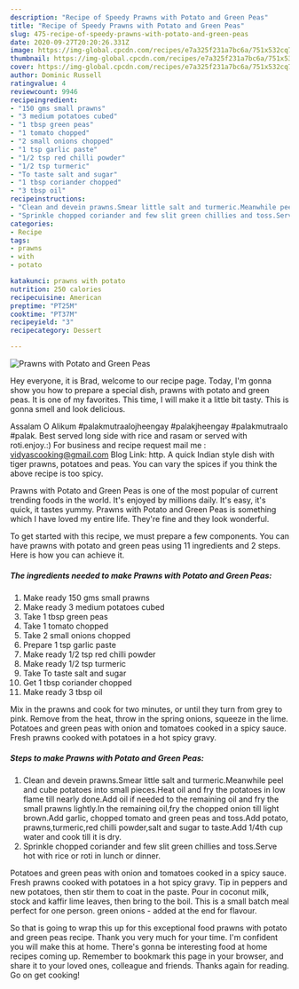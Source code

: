 ```yaml
---
description: "Recipe of Speedy Prawns with Potato and Green Peas"
title: "Recipe of Speedy Prawns with Potato and Green Peas"
slug: 475-recipe-of-speedy-prawns-with-potato-and-green-peas
date: 2020-09-27T20:20:26.331Z
image: https://img-global.cpcdn.com/recipes/e7a325f231a7bc6a/751x532cq70/prawns-with-potato-and-green-peas-recipe-main-photo.jpg
thumbnail: https://img-global.cpcdn.com/recipes/e7a325f231a7bc6a/751x532cq70/prawns-with-potato-and-green-peas-recipe-main-photo.jpg
cover: https://img-global.cpcdn.com/recipes/e7a325f231a7bc6a/751x532cq70/prawns-with-potato-and-green-peas-recipe-main-photo.jpg
author: Dominic Russell
ratingvalue: 4
reviewcount: 9946
recipeingredient:
- "150 gms small prawns"
- "3 medium potatoes cubed"
- "1 tbsp green peas"
- "1 tomato chopped"
- "2 small onions chopped"
- "1 tsp garlic paste"
- "1/2 tsp red chilli powder"
- "1/2 tsp turmeric"
- "To taste salt and sugar"
- "1 tbsp coriander chopped"
- "3 tbsp oil"
recipeinstructions:
- "Clean and devein prawns.Smear little salt and turmeric.Meanwhile peel and cube potatoes into small pieces.Heat oil and fry the potatoes in low flame till nearly done.Add oil if needed to the remaining oil and fry the small prawns lightly.In the remaining oil,fry the chopped onion till light brown.Add garlic, chopped tomato and green peas and toss.Add potato, prawns,turmeric,red chilli powder,salt and sugar to taste.Add 1/4th cup water and cook till it is dry."
- "Sprinkle chopped coriander and few slit green chillies and toss.Serve hot with rice or roti in lunch or dinner."
categories:
- Recipe
tags:
- prawns
- with
- potato

katakunci: prawns with potato 
nutrition: 250 calories
recipecuisine: American
preptime: "PT25M"
cooktime: "PT37M"
recipeyield: "3"
recipecategory: Dessert

---
```



![Prawns with Potato and Green Peas](https://img-global.cpcdn.com/recipes/e7a325f231a7bc6a/751x532cq70/prawns-with-potato-and-green-peas-recipe-main-photo.jpg)

Hey everyone, it is Brad, welcome to our recipe page. Today, I'm gonna show you how to prepare a special dish, prawns with potato and green peas. It is one of my favorites. This time, I will make it a little bit tasty. This is gonna smell and look delicious.

Assalam O Alikum #palakmutraalojheengay #palakjheengay #palakmutraalo #palak. Best served long side with rice and rasam or served with roti.enjoy.:) For business and recipe request mail me : vidyascooking@gmail.com Blog Link: http. A quick Indian style dish with tiger prawns, potatoes and peas. You can vary the spices if you think the above recipe is too spicy.

Prawns with Potato and Green Peas is one of the most popular of current trending foods in the world. It's enjoyed by millions daily. It's easy, it's quick, it tastes yummy. Prawns with Potato and Green Peas is something which I have loved my entire life. They're fine and they look wonderful.


To get started with this recipe, we must prepare a few components. You can have prawns with potato and green peas using 11 ingredients and 2 steps. Here is how you can achieve it.

<!--inarticleads1-->

##### The ingredients needed to make Prawns with Potato and Green Peas:

1. Make ready 150 gms small prawns
1. Make ready 3 medium potatoes cubed
1. Take 1 tbsp green peas
1. Take 1 tomato chopped
1. Take 2 small onions chopped
1. Prepare 1 tsp garlic paste
1. Make ready 1/2 tsp red chilli powder
1. Make ready 1/2 tsp turmeric
1. Take To taste salt and sugar
1. Get 1 tbsp coriander chopped
1. Make ready 3 tbsp oil


Mix in the prawns and cook for two minutes, or until they turn from grey to pink. Remove from the heat, throw in the spring onions, squeeze in the lime. Potatoes and green peas with onion and tomatoes cooked in a spicy sauce. Fresh prawns cooked with potatoes in a hot spicy gravy. 

<!--inarticleads2-->

##### Steps to make Prawns with Potato and Green Peas:

1. Clean and devein prawns.Smear little salt and turmeric.Meanwhile peel and cube potatoes into small pieces.Heat oil and fry the potatoes in low flame till nearly done.Add oil if needed to the remaining oil and fry the small prawns lightly.In the remaining oil,fry the chopped onion till light brown.Add garlic, chopped tomato and green peas and toss.Add potato, prawns,turmeric,red chilli powder,salt and sugar to taste.Add 1/4th cup water and cook till it is dry.
1. Sprinkle chopped coriander and few slit green chillies and toss.Serve hot with rice or roti in lunch or dinner.


Potatoes and green peas with onion and tomatoes cooked in a spicy sauce. Fresh prawns cooked with potatoes in a hot spicy gravy. Tip in peppers and new potatoes, then stir them to coat in the paste. Pour in coconut milk, stock and kaffir lime leaves, then bring to the boil. This is a small batch meal perfect for one person. green onions - added at the end for flavour. 

So that is going to wrap this up for this exceptional food prawns with potato and green peas recipe. Thank you very much for your time. I'm confident you will make this at home. There's gonna be interesting food at home recipes coming up. Remember to bookmark this page in your browser, and share it to your loved ones, colleague and friends. Thanks again for reading. Go on get cooking!

